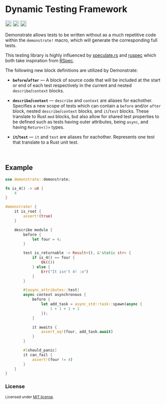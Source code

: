 Dynamic Testing Framework
===========================

[<img alt="github" src="https://img.shields.io/badge/github-austinsheep/demonstrate-8da0cb?style=for-the-badge&labelColor=555555&logo=github" height="20">](https://github.com/austinsheep/demonstrate)
[<img alt="crates.io" src="https://img.shields.io/crates/v/demonstrate.svg?style=for-the-badge&color=fc8d62&logo=rust" height="20">](https://crates.io/crates/demonstrate)
[<img alt="build status" src="https://img.shields.io/github/workflow/status/austinsheep/demonstrate/Continuous%20Integration/master?style=for-the-badge" height="20">](https://github.com/austinsheep/demonstrate/actions?query=branch%3Amaster)

Demonstrate allows tests to be written without as a much repetitive code within the `demonstrate!` macro, which will generate the corresponding full tests.

This testing library is highly influenced by [speculate.rs](https://github.com/utkarshkukreti/speculate.rs/) and [ruspec](https://github.com/k-nasa/ruspec/) which both take inspiration from [RSpec](https://rspec.info/).

The following new block definitions are utilized by Demonstrate:

- **`before`/`after`** — A block of source code that will be included at the start or end of each test respectively in the current and nested `describe`/`context` blocks.

- **`describe`/`context`** — `describe` and `context` are aliases for eachother. Specifies a new scope of tests which can contain a `before` and/or `after` block, nested `describe`/`context` blocks, and `it`/`test` blocks. These translate to Rust `mod` blocks, but also allow for shared test properties to be defined such as tests having outer attributes, being `async`, and having `Return<()>` types.

- **`it`/`test`** — `it` and `test` are aliases for eachother. Represents one test that translate to a Rust unit test.

<br />

## Example

```rust
use demonstrate::demonstrate;

fn is_4() -> u8 {
    4
}

demonstrate! {
    it is_root {
        assert!(true)
    }

    describe module {
        before {
            let four = 4;
        }

        test is_returnable -> Result<(), &'static str> {
            if is_4() == four {
                Ok(())
            } else {
                Err("It isn't 4! :o")
            }
        }

        #[async_attributes::test]
        async context asynchronous {
            before {
                let add_task = async_std::task::spawn(async {
                    1 + 1 + 1 + 1
                });
            }

            it awaits {
                assert_eq!(four, add_task.await)
            }
        }

        #[should_panic]
        it can_fail {
            assert!(four != 4)
        }
    }
}
```

### License
<sup>
Licensed under <a href="LICENSE">MIT license</a>.
</sup>
